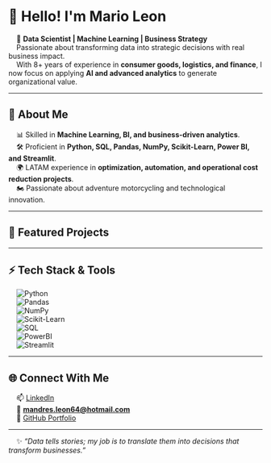 # 👋 Hello! I'm Mario Leon  

&nbsp;&nbsp;&nbsp;&nbsp;🚀 **Data Scientist | Machine Learning | Business Strategy**  
&nbsp;&nbsp;&nbsp;&nbsp;Passionate about transforming data into strategic decisions with real business impact.  
&nbsp;&nbsp;&nbsp;&nbsp;With 8+ years of experience in **consumer goods, logistics, and finance**, I now focus on applying **AI and advanced analytics** to generate organizational value.  

---

## 🔹 About Me  
&nbsp;&nbsp;&nbsp;&nbsp;📊 Skilled in **Machine Learning, BI, and business-driven analytics**.  
&nbsp;&nbsp;&nbsp;&nbsp;🛠️ Proficient in **Python, SQL, Pandas, NumPy, Scikit-Learn, Power BI, and Streamlit**.  
&nbsp;&nbsp;&nbsp;&nbsp;🌍 LATAM experience in **optimization, automation, and operational cost reduction projects**.  
&nbsp;&nbsp;&nbsp;&nbsp;🏍️ Passionate about adventure motorcycling and technological innovation.  

---

## 📂 Featured Projects  


---

## ⚡ Tech Stack & Tools  
&nbsp;&nbsp;&nbsp;&nbsp;![Python](https://img.shields.io/badge/Python-3776AB?style=for-the-badge&logo=python&logoColor=white)  
&nbsp;&nbsp;&nbsp;&nbsp;![Pandas](https://img.shields.io/badge/Pandas-150458?style=for-the-badge&logo=pandas&logoColor=white)  
&nbsp;&nbsp;&nbsp;&nbsp;![NumPy](https://img.shields.io/badge/Numpy-013243?style=for-the-badge&logo=numpy&logoColor=white)  
&nbsp;&nbsp;&nbsp;&nbsp;![Scikit-Learn](https://img.shields.io/badge/Scikit--Learn-F7931E?style=for-the-badge&logo=scikit-learn&logoColor=white)  
&nbsp;&nbsp;&nbsp;&nbsp;![SQL](https://img.shields.io/badge/SQL-336791?style=for-the-badge&logo=postgresql&logoColor=white)  
&nbsp;&nbsp;&nbsp;&nbsp;![PowerBI](https://img.shields.io/badge/PowerBI-F2C811?style=for-the-badge&logo=powerbi&logoColor=black)  
&nbsp;&nbsp;&nbsp;&nbsp;![Streamlit](https://img.shields.io/badge/Streamlit-FF4B4B?style=for-the-badge&logo=streamlit&logoColor=white)  

---

## 🌐 Connect With Me  
&nbsp;&nbsp;&nbsp;&nbsp;📫 [LinkedIn](http://linkedin.com/in/mandresleon)  
&nbsp;&nbsp;&nbsp;&nbsp;📧 **mandres.leon64@hotmail.com**  
&nbsp;&nbsp;&nbsp;&nbsp;📂 [GitHub Portfolio](https://github.com/mandresleon)  

---

&nbsp;&nbsp;&nbsp;&nbsp;✨ *“Data tells stories; my job is to translate them into decisions that transform businesses.”*  
